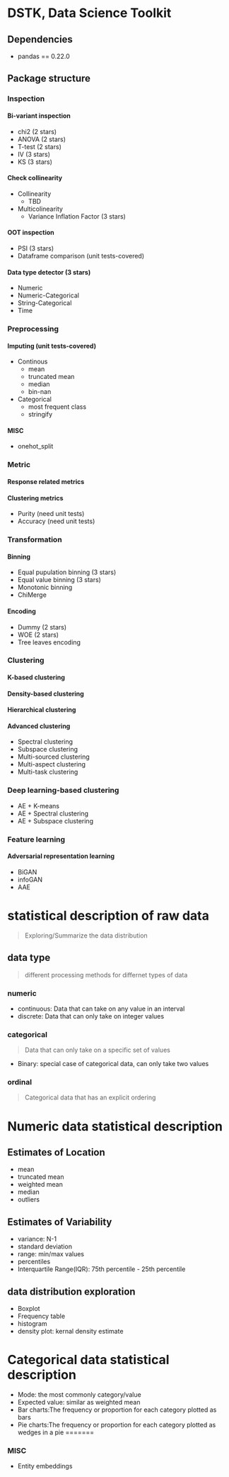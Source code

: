 # DSTK, Data Science Toolkit

## Dependencies
* pandas == 0.22.0

## Package structure
### Inspection
#### Bi-variant inspection
* chi2 (2 stars)
* ANOVA (2 stars)
* T-test (2 stars)
* IV (3 stars)
* KS (3 stars)

#### Check collinearity
* Collinearity
	* TBD
* Multicolinearity
	* Variance Inflation Factor (3 stars)

#### OOT inspection
* PSI (3 stars)
* Dataframe comparison (unit tests-covered)

#### Data type detector (3 stars)
* Numeric
* Numeric-Categorical
* String-Categorical
* Time

### Preprocessing
#### Imputing (unit tests-covered)
* Continous
	* mean
	* truncated mean
	* median
	* bin-nan
* Categorical
	* most frequent class
	* stringify

#### MISC
* onehot_split

### Metric
#### Response related metrics
#### Clustering metrics

* Purity (need unit tests)
* Accuracy (need unit tests)

### Transformation
#### Binning
* Equal pupulation binning (3 stars)
* Equal value binning (3 stars)
* Monotonic binning
* ChiMerge

#### Encoding 
* Dummy (2 stars)
* WOE (2 stars)
* Tree leaves encoding

### Clustering
#### K-based clustering
#### Density-based clustering
#### Hierarchical clustering
#### Advanced clustering
* Spectral clustering
* Subspace clustering
* Multi-sourced clustering
* Multi-aspect clustering
* Multi-task clustering

### Deep learning-based clustering
* AE + K-means
* AE + Spectral clustering
* AE + Subspace clustering

### Feature learning
#### Adversarial representation learning
* BiGAN
* infoGAN
* AAE

# statistical description of raw data
> Exploring/Summarize the data distribution

## data type
> different processing methods for differnet types of data

### numeric
+ continuous: Data that can take on any value in an interval
+ discrete: Data that can only take on integer values

### categorical
> Data that can only take on a specific set of values

+ Binary: special case of categorical data, can only take two values

### ordinal
> Categorical data that has an explicit ordering


# Numeric data statistical description

## Estimates of Location
+ mean
+ truncated mean
+ weighted mean
+ median
+ outliers

## Estimates of Variability
+ variance: N-1
+ standard deviation
+ range: min/max values
+ percentiles
+ Interquartile Range(IQR): 75th percentile - 25th percentile

## data distribution exploration
+ Boxplot
+ Frequency table
+ histogram
+ density plot: kernal density estimate

# Categorical data statistical description
+ Mode: the most commonly category/value
+ Expected value: similar as weighted mean
+ Bar charts:The frequency or proportion for each category plotted as bars
+ Pie charts:The frequency or proportion for each category plotted as wedges in a pie
=======
### MISC
* Entity embeddings

